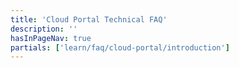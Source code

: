 ```yaml
---
title: 'Cloud Portal Technical FAQ'
description: ''
hasInPageNav: true
partials: ['learn/faq/cloud-portal/introduction']
---
```

